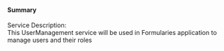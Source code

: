 ﻿#### Summary ####
Service Description:
<br />This UserManagement service will be used in Formularies application to manage users and their roles
